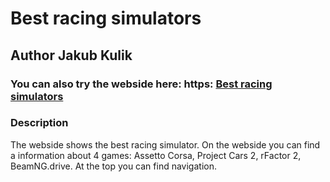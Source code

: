  # Best racing simulators
## Author Jakub Kulik
### You can also try the webside here: https: [Best racing simulators](//developer685.github.io/HomePage2/)
### Description
  The webside shows the best racing simulator. On the webside you can find a information about 4 games: Assetto Corsa, Project Cars 2, rFactor 2, BeamNG.drive. At the top you can find navigation. 

